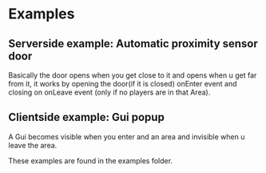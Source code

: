 # Examples

## Serverside example: Automatic proximity sensor door

Basically the door opens when you get close to it and opens when u get far from it, it works by opening the door(if it is closed) onEnter event and closing on onLeave event (only if no players are in that Area).




## Clientside example: Gui popup

A Gui becomes visible when you enter and an area and invisible when u leave the area.



These examples are found in the examples folder.